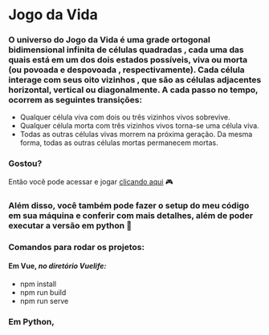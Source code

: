 # Jogo da Vida
### O universo do Jogo da Vida é uma grade ortogonal bidimensional infinita de células quadradas , cada uma das quais está em um dos dois estados possíveis, viva ou morta (ou povoada e despovoada , respectivamente). Cada célula interage com seus oito vizinhos , que são as células adjacentes horizontal, vertical ou diagonalmente. A cada passo no tempo, ocorrem as seguintes transições:
* Qualquer célula viva com dois ou três vizinhos vivos sobrevive.
* Qualquer célula morta com três vizinhos vivos torna-se uma célula viva.
* Todas as outras células vivas morrem na próxima geração. Da mesma forma, todas as outras células mortas permanecem mortas.

### Gostou?
Então você pode acessar e jogar [clicando aqui](https://edinaildo.github.io/game_of_life/) :video_game:

### Além disso, você também pode fazer o setup do meu código em sua máquina e conferir com mais detalhes, além de poder executar a versão em python :snake:
### Comandos para rodar os projetos:
#### Em Vue, *no diretório Vuelife:*
* npm install
* npm run build
* npm run serve

### Em Python, 

